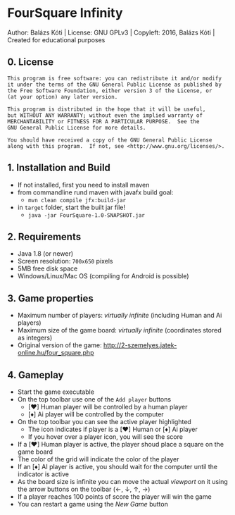 # FourSquare Infinity

Author: Balázs Kóti |
License: GNU GPLv3 |
Copyleft: 2016, Balázs Kóti |
Created for educational purposes

## 0. License
	This program is free software: you can redistribute it and/or modify
	it under the terms of the GNU General Public License as published by
	the Free Software Foundation, either version 3 of the License, or
	(at your option) any later version.

	This program is distributed in the hope that it will be useful,
	but WITHOUT ANY WARRANTY; without even the implied warranty of
	MERCHANTABILITY or FITNESS FOR A PARTICULAR PURPOSE.  See the
	GNU General Public License for more details.

	You should have received a copy of the GNU General Public License
	along with this program.  If not, see <http://www.gnu.org/licenses/>.

## 1. Installation and Build
- If not installed, first you need to install maven
- from commandline rund maven with javafx build goal: 
	- `mvn clean compile jfx:build-jar`
- in `target` folder, start the built jar file!
	- `java -jar FourSquare-1.0-SNAPSHOT.jar`
	
## 2. Requirements
- Java 1.8 (or newer)
- Screen resolution: `700x650` pixels
- 5MB free disk space
- Windows/Linux/Mac OS (compiling for Android is possible)

## 3. Game properties
- Maximum number of players: *virtually infinite* (including Human and Ai players)
- Maximum size of the game board: *virtually infinite* (coordinates stored as integers)
- Original version of the game: http://2-szemelyes.jatek-online.hu/four_square.php

## 4. Gameplay
- Start the game executable
- On the top toolbar use one of the `Add player` buttons
	- [♥] Human player will be controlled by a human player
	- [♦] Ai player will be controlled by the computer
- On the top toolbar you can see the active player highlighted
	- The icon indicates if player is a [♥] Human or [♦] Ai player
	- If you hover over a player icon, you will see the score
- If a [♥] Human player is active, the player shoud place a square on the game board
- The color of the grid will indicate the color of the player
- If an [♦] AI player is active, you should wait for the computer until the indicator is active
- As the board size is infinite you can move the actual *viewport* on it using the arrow buttons on the toolbar (←, ↓, ↑, →)
- If a player reaches 100 points of score the player will win the game
- You can restart a game using the *New Game* button
